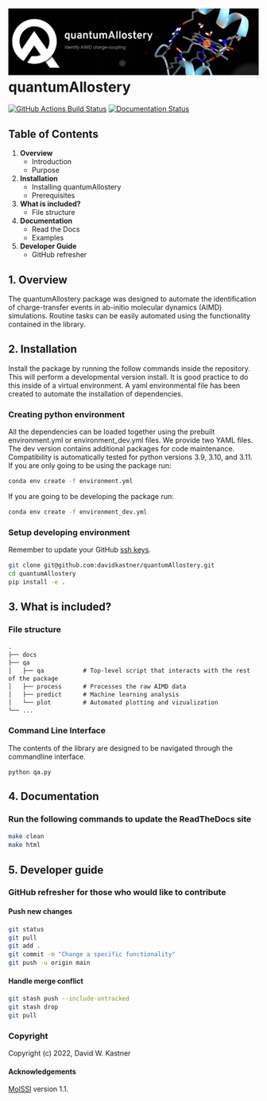 ![Graphical Summary of README](docs/_static/header.webp)
quantumAllostery
==============================
[//]: # (Badges)
[![GitHub Actions Build Status](https://github.com/davidkastner/quantumAllostery/workflows/CI/badge.svg)](https://github.com/davidkastner/quantumAllostery/actions?query=workflow%3ACI)
[![Documentation Status](https://readthedocs.org/projects/quantumallostery/badge/?version=latest)](https://quantumallostery.readthedocs.io/en/latest/?badge=latest)


## Table of Contents
1. **Overview**
    * Introduction
    * Purpose
2. **Installation**
    * Installing quantumAllostery
    * Prerequisites
3. **What is included?**
    * File structure
4. **Documentation**
    * Read the Docs
    * Examples
5. **Developer Guide**
    * GitHub refresher


## 1. Overview
The quantumAllostery package was designed to automate the identification of charge-transfer events in ab-initio molecular dynamics (AIMD) simulations. Routine tasks can be easily automated using the functionality contained in the library.


## 2. Installation
Install the package by running the follow commands inside the repository. This will perform a developmental version install. It is good practice to do this inside of a virtual environment. A yaml environmental file has been created to automate the installation of dependencies.

### Creating python environment
All the dependencies can be loaded together using the prebuilt environment.yml or environment_dev.yml files.
We provide two YAML files. The dev version contains additional packages for code maintenance.
Compatibility is automatically tested for python versions 3.9, 3.10, and 3.11.
If you are only going to be using the package run:
```bash
conda env create -f environment.yml
```
If you are going to be developing the package run:
```bash
conda env create -f environment_dev.yml
```

### Setup developing environment
Remember to update your GitHub [ssh keys](https://docs.github.com/en/authentication/connecting-to-github-with-ssh/adding-a-new-ssh-key-to-your-github-account).
```bash
git clone git@github.com:davidkastner/quantumAllostery.git
cd quantumAllostery
pip install -e .
```


## 3. What is included?
### File structure
```
.
├── docs
├── qa
│   ├── qa           # Top-level script that interacts with the rest of the package
│   ├── process      # Processes the raw AIMD data
│   ├── predict      # Machine learning analysis
│   └── plot         # Automated plotting and vizualization 
└── ...
```

### Command Line Interface
The contents of the library are designed to be navigated through the commandline interface.
```
python qa.py
```


## 4. Documentation
### Run the following commands to update the ReadTheDocs site
```bash
make clean
make html
```


## 5. Developer guide
### GitHub refresher for those who would like to contribute
#### Push new changes
```bash
git status
git pull
git add .
git commit -m "Change a specific functionality"
git push -u origin main
```

#### Handle merge conflict
```bash
git stash push --include-untracked
git stash drop
git pull
```

### Copyright
Copyright (c) 2022, David W. Kastner


#### Acknowledgements
[MolSSI](https://github.com/molssi/cookiecutter-cms) version 1.1.
